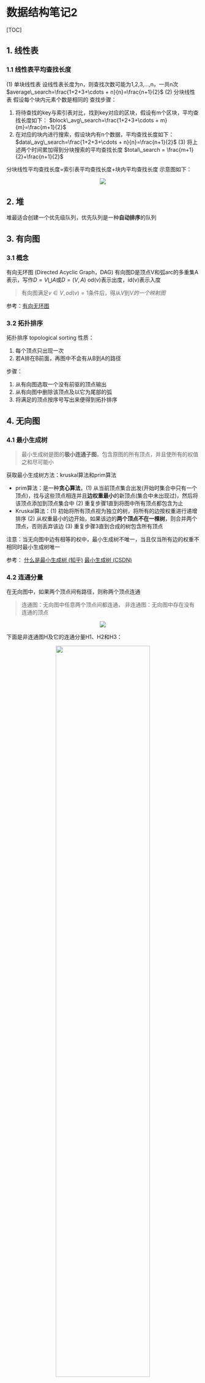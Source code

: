 <head>
    <script src="https://cdn.mathjax.org/mathjax/latest/MathJax.js?config=TeX-AMS-MML_HTMLorMML" type="text/javascript"></script>
    <script type="text/x-mathjax-config">
        MathJax.Hub.Config({
            tex2jax: {
            skipTags: ['script', 'noscript', 'style', 'textarea', 'pre'],
            inlineMath: [['$','$']]
            }
        });
    </script>
</head>


# 数据结构笔记2

[TOC]
## 1. 线性表

### 1.1 线性表平均查找长度
(1) 单块线性表
设线性表长度为n，则查找次数可能为1,2,3,...,n，一共n次
$average\_search=\frac{1+2+3+\cdots + n}{n}=\frac{n+1}{2}$
(2) 分块线性表
假设每个块内元素个数是相同的
查找步骤：
1. 将待查找的key与索引表对比，找到key对应的区块，假设有m个区块，平均查找长度如下：
$block\_avg\_search=\frac{1+2+3+\cdots + m}{m}=\frac{m+1}{2}$
2. 在对应的块内进行搜索，假设块内有n个数据，平均查找长度如下：
$data\_avg\_search=\frac{1+2+3+\cdots + n}{n}=\frac{n+1}{2}$
(3) 将上述两个时间累加得到分块搜索的平均查找长度
$total\_search = \frac{m+1}{2}+\frac{n+1}{2}$

分块线性平均查找长度=索引表平均查找长度+块内平均查找长度
示意图如下：
<center>
<img src='images/索引表.png'>
</center>

## 2. 堆
堆最适合创建一个优先级队列，优先队列是一种**自动排序**的队列

## 3. 有向图
### 3.1 概念
有向无环图 (Directed Acyclic Graph，DAG)
有向图D是顶点V和弧arc的多重集A表示，写作$D=V\bigcup A$或$D=(V,A)$
od(v)表示出度，id(v)表示入度

> 有向图满足$v\in V, od(v)=1$条件后，得从$V$到$V的一个映射图$

参考：[有向无环图](https://www.jiqizhixin.com/graph/technologies/419aac7d-3b71-41da-b02b-70c136a14d44)

### 3.2 拓扑排序
拓扑排序 topological sorting
性质：
1. 每个顶点只出现一次
2. 若A排在B前面，再图中不会有从B到A的路径

步骤：
1. 从有向图选取一个没有前驱的顶点输出
2. 从有向图中删除该顶点及以它为尾部的弧
3. 将满足的顶点按序号写出来便得到拓扑排序

## 4. 无向图
### 4.1 最小生成树
>最小生成树是图的**极小连通子图**，包含原图的所有顶点，并且使所有的权值之和尽可能小

获取最小生成树方法：kruskal算法和prim算法
- prim算法：是一种**贪心算法**，(1) 从当前顶点集合出发(开始时集合中只有一个顶点)，找与这些顶点相连并且**边权重最小**的新顶点(集合中未出现过)，然后将该顶点添加到顶点集合中 (2) 重复步骤1直到将图中所有顶点都包含为止
- Kruskal算法：(1) 初始将所有顶点视为独立的树，将所有的边按权重进行递增排序 (2) 从权重最小的边开始，如果该边的**两个顶点不在一棵树**，则合并两个顶点，否则丢弃该边 (3) 重复步骤3直到合成的树包含所有顶点

注意：当无向图中边有相等的权中，最小生成树不唯一，当且仅当所有边的权重不相同时最小生成树唯一

参考： [什么是最小生成树 (知乎)](https://zhuanlan.zhihu.com/p/71856627) [最小生成树 (CSDN)](https://blog.csdn.net/luoshixian099/article/details/51908175)

### 4.2 连通分量
在无向图中，如果两个顶点间有路径，则称两个顶点连通

>连通图：无向图中任意两个顶点间都连通，
非连通图：无向图中存在没有连通的顶点
<center>
<img src='images/图.png'>
</center>

下面是非连通图H及它的连通分量H1、H2和H3：
<center>
<img src='images/连通分量.jpg' width=70% height=70%>
</center>


## 5. 递归
堆栈用于执行递归调用
### 5.1 复杂度
>时间复杂度：递归总次数 * 每次递归的计算量
空间复杂度：递归深度 * 每次递归创建变量的个数

f(n) = f(n-1) + f(n-2)实现的斐波那契数列是一颗递归树如下：

<center>
<img src='images/递归树.jpg'>
</center>

时间复杂度与结点个数有关，设递归树高度为$h$，每个结点只有一次计算，所以计算量为1，总的时间为$2^h-1$，因此时间复杂度是$O(2^n)$，每次递归只有一个变量所以消耗空间是$h$，因此空间复杂度为$O(n)$

参考：[斐波那契数列复杂度](https://blog.csdn.net/superwangxinrui/article/details/79626870)

### 5.2 尾递归
每次递归函数变化的都是**参数变量**，函数体的表达式并没有进行更新，这样便不会形成递归树，最后输出时调用函数的表达式得出结果

```python
def tailrecsum(x, running_total=0):
  if x == 0:
    return running_total
  else:
    return tailrecsum(x - 1, running_total + x)
```
**尾递归占用的内存是恒定的，而普通递归内存占用会先变大再收缩**

参考：[尾递归(知乎)](https://www.zhihu.com/question/20761771/answer/19996299)


## 6. 循环队列

<center>
<img src='images/循环队列.jpg'>
</center>

循环队列有两个指针，队头front和队尾rear
为了识别队列的空或满队尾是不存储数据的，
队头数据 base[front]
队尾数据 base[rear - 1]

```c++
front == rear                                      // 表示队列为空
front == (rear + 1) % MAXSIZE                      // 表示队列满了
front = (front + 1) % MAXSIZE                      // 出队操作后指针变化
rear  = (rear + 1) % MAXSIZE                       // 入队操作后指针变化
queue_length = (rear - front + MAXSIZE) % MAXSIZE  //获取队列长度，由于尾部没有元素所以不用加1，防止rear小于front所以要加MAXSIZE
```

参考： [数据结构：循环队列](https://www.cnblogs.com/chenliyang/p/6554141.html)

## 7. 堆
堆是一种近似完全二叉树的数据结构，一般表示为完全二叉树，但也可以表示为非完全二叉树

## 8. 旅行商问题
旅行商问题(Travelling salesman problem, TSP)：在一个带权无向图中找到一个权值最小的回路
使用枚举法：连通图中第一个结点可能性n-1，第二个结点n-2，最终可能性为$(n-1)!$

## 9. 队列
在不使用尾指针的链表作为队列的存储结构，入队操作需要遍历到队尾才能插入数据；
使用**带尾指针的循环单链表**作为存储结构，出队和入队操作复杂度为O(1)

## 10. 红黑树
数据结构底层中`map`是通过散列表+红黑树实现的

## 11. 广义表
广义表K=(m,n,(p,(q,s)),(h,f))
>head() 返回列表的第一个元素
tail() 返回列表删去第一个元素后剩下的列表

`head[tail[head[tail[tail(K)]]]]`需要从力到外计算
```c
tail(K) = (n,(p,(q,s)),(h,f))
tail[tail(K)] = ((p,(q,s)),(h,f))
head[tail[tail(K)]] = (p,(q,s))
tail[head[tail[tail(K)]]] = (q,s)
head[tail[head[tail[tail(K)]]]] = q
```

## 12. 算法复杂度
> 时间复杂度：算法执行过程中所需的计算量，与问题规模有关，用O()表示
> 空间复杂度：算法执行过程中所需的存储空间(变量个数，开辟空间，占用的内存) 

## 13. 概念与性质
- 树适合表示元素间分支层次关系的数据
- **无向连通图**才可以生成树，树一定要带权
- 二叉树中$n_0=n_2+1$，度为2的结点数比度为0的结点数(叶子结点)少1
- 建立长度为$n$的有序单列表的时间复杂度为$O(n^2)$，每次插入都要比较已有的数
- 无向图或有向图(不带权重)中使用广度优先搜索可以获取最短路径距离$\delta(s,v)$
- 带权值的有向图的最短路径不一定唯一，所以最短路径树不一定唯一(有些权值和可能相等) 《算法导论》P377

## 14. KMP模式匹配算法

>Knuth-Morris-Pratt算法, 简称KMP算法，用于字符串匹配
KMP是线性算法，时间复杂度为O(m+n)，m是模式串长度，n是主串长度

思想：利用模式字符串自身前缀和后缀的重复特征来减少比较的次数
步骤：
1. 计算模式字符串的部分匹配表(Partial Match Table,PMT)
2. 使用模式字符串在主串中进行匹配
3. 如果已匹配的字符串长度不为1，则使用`移动位数=已匹配字符数-已匹配部分的最后一个字符的PMT值`来移动模式字符串
4. 重复上述过程直到匹配成功

参考： [字符串匹配的KMP算法](https://kb.cnblogs.com/page/176818/)

## 15. 静态表的顺序查找法
>监视哨：将待查找的key放在第一个或最后一个位置，所以数组长度会加1
作用：减少判断数组是否越界的次数

表头设置监视哨，正确的查找方式是从最后的位置往前找，如果静态表中没有该元素，至少第一个位置会匹配成功并返回0

## 16. 霍夫曼树
每个结点都要与其他结点间构成的子树来构成新的子树，所以没有度为1的结点

## 17. 贪心算法和动态规划算法
待加
## 18. dijkstra算法和floyd算法
待加
## 19. 二叉树的后序线索树遍历
>一般情况二叉树的后序线索树后序遍历会用到额外的栈，

只有左半边的二叉树：后序遍历不用栈，前序遍历用栈
只有右半边的二叉树：前序遍历不用栈，后序遍历不用栈

## 20. 斐波那契查找与二分查找
>斐波那契查找：找到固定序列长度的黄金分割点，划分序列并查找
>二分查找：每次折半划分后查找

<center>
<img src='images/斐波那契查找.jpg'>
</center>

斐波那契查找步骤：
1. 找到最接近**有序顺序表**查找长度的斐波那契数值来确定拆分点
2. 拆分顺序表并查找
3. 重复上述步骤直到查找完成

两个查找比较：
- 斐波那契查找的平均性能比二分查找好
- 最坏情况下斐波那契查找性能低于二分查找(但[牛客](https://www.nowcoder.com/questionTerminal/4f88d093d7674de491cf3666452d41fb?source=relative)上认为是相反的)
- 斐波那契查找分割时只进行加减运算，而二分查找是除法(除以2可以用右移一位实现，速度应该也很快)

参考：[斐波那契查找 (CSDN)](https://blog.csdn.net/luochoudan/article/details/51629338) $~~$ [斐波那契查找 (CSDN2)](https://blog.csdn.net/happyjacob/article/details/82808589)

## 21. 二叉树遍历
已知后序遍历`AEFDHZMG`推断可能的前序遍历和中序遍历：

>前序遍历：根结点 {左子树点集合} {右子树点集合}
>中序遍历：{左子树点集合} 根结点 {右子树点集合}
>后序遍历：{左子树点集合} {右子树点集合} 根结点

- 解题思路：后序遍历的最后一个点与前序遍历的第一个点是根结点；通过找各个遍历中左子树和右子树的集合来推断；可以**递归**地使用上述特征直到完成整个树结构的推断

<center>
<img src='images/二叉树遍历.jpg'>
</center>

(1) 后序遍历推断中序遍历
选项A：
如果A正确，则左子树结点集合为：{ADEFHM}，左子树点集合为：{Z}，这样它对应的后序遍历为{ADEFHM}{Z}{G}，其中`{}`中序号需要变化，但由于右子树只有一个Z，所以Z一定在倒数第二个位置，与题设不符可排除
选项B:
如果B正确，则左子树结点集合为：{ADEF}，左子树点集合为：{HMZ}，这样它对应的后序遍历为{ADEF}{HMZ}{G}，`{}`中元素顺序是变化的，可以符合题设，因此B有可能正确
通过选项可以直到左子树和右子树集合：
> 已知：
左子树：{AEFD}
右子树：{HZM}
根结点：{G}
后序遍历结果：AEFDHZMG

在左子树集合{AEFD}中后序遍历的特征仍然存在，即D是左子树中的父节点，
**左子树**有可能出现四种情况：
1. D的左子树是{AEF}，右子树是{}为空

2. D的左子树是{AE}，右子树是{F}
继续利用后序遍历的特征**最后一个结点是根结点**，则E是A的根结点，并且A可能是E的左节点，也可能是右结点

3. D的左子树是{A}，右子树是{EF}

4. D的左子树是{}为空，右子树是{AEF}

总结：每种情况下又有多种划分，总之后序遍历`AEFD`中首先D是根结点是确定的，起初可以把空集合插入到最前和最后所以可以分为4种情况

这里用f(n)表示n个结点进行后序遍历结果可能的二叉树个数，有如下关系： 
(1) 后序遍历结果A，只有一个根结点的树，因此f(1) = 1
(2) 后序遍历结果AB，B是根结点，A可能是左结点也可能是右结点，因此f(2) = 2
(3) 后序遍历结果ABC，则C是根结点，可以分为如下情况：
当后序遍历为空时，我们把它视为一种情况，即f(0) = 1
|左子树情况|右子树情况|结构种类个数|
|-|-|-|-|
|{ }|AB|f(0)*f(2)=2|
|A|B|f(1)*f(1)=1|
|AB|{ }|f(2)*f(0)=2|

因此 f(3) = f(0)*f(2) + f(1)*f(1) + f(2)*f(0)

设有n个结点时，递推公式为：
$$
f(n) = f(0)*f(n-1) + f(1)*f(n-2) + f(2)*f(n-3) + \cdots + f(n-2)*f(1) + f(n-1)*f(0)  \tag{1}
$$
其中f(n)和所有之前的f都有关，之前的f出现次数是成对的，看到上面的递推公式，想到卡特兰数在入栈出栈次数计算中的应用，如下：
递推解:$f(n)=\frac{C_{2n}^n}{n+1}=C_{2n}^n-C_{2n}^{n+1}$

$$
C_{n}=\frac{1}{n+1}\left(\begin{array}{c}{2 n} \\ {n}\end{array}\right)=\frac{(2 n) !}{(n+1) ! n !}
$$

将n=3代入上述公式得$f(3)=5$
> 入栈出栈个数的公式竟然与二叉树结构种类数公式一样，可以将n个数的入栈看做最后一个数是根结点，其他n-1个数入栈出栈可以分成两个部分，入栈出栈个数可以用f(i)(n-1-i)表示，其中i可以从0取到n-1，可以将f(i)表示左子树的可能个数,f(n-1-i)表示右子树的可能个数，将所有情况累加正好与上面的公式(1)对应，太巧妙了！

**总之如果只从后序遍历结果推算二叉树的结构，可能性太多，但如果给出两种遍历结果，则二叉树的结构已经可以确定，可以直接推理得到剩下的遍历结果**

回到上面的题目上，
选项C和D只是EF的顺序不同，但可以得出左子树结点集合{AEFD}，右子树结点集合{HZM}，根结点为G，由于是后序遍历所有在AEFD中可以确定D是父节点
借助B选项`ADEFGHMZ`提供的信息：
后序遍历结果{AEFD}得出D是父节点，而中序遍历{ADEF}得出A是左子树，EF是右子树，而根据后序遍历结果EF，得出F是E的父结点；同理后序遍历结果{HZM}中得到M是根结点，而中序遍历{HMZ}得到H是左结点，Z是右结点

**总结：利用前序遍历第一个是根结点，后序遍历最后一个是根结点，而中序遍历根据根结点将数据分为左右子树这个特征来从两个遍历结果推算剩下的遍历结果**